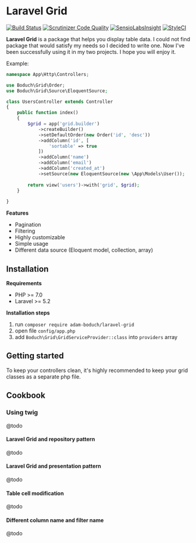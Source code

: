 # Laravel Grid

[![Build Status](https://travis-ci.org/adam-boduch/laravel-grid.svg?branch=master)](https://travis-ci.org/adam-boduch/laravel-grid)
[![Scrutinizer Code Quality](https://scrutinizer-ci.com/g/adam-boduch/laravel-grid/badges/quality-score.png?b=master)](https://scrutinizer-ci.com/g/adam-boduch/laravel-grid/?branch=master)
[![SensioLabsInsight](https://insight.sensiolabs.com/projects/c0df3ba9-4c1f-4063-8347-8b51eca079fe/mini.png)](https://insight.sensiolabs.com/projects/c0df3ba9-4c1f-4063-8347-8b51eca079fe)
[![StyleCI](https://styleci.io/repos/64660184/shield?branch=master)](https://styleci.io/repos/64660184)

**Laravel Grid** is a package that helps you display table data. I could not find
package that would satisfy my needs so I decided to write one. Now I've been successfully using it in my two projects.
I hope you will enjoy it.

Example:

```php
namespace App\Http\Controllers;

use Boduch\Grid\Order;
use Boduch\Grid\Source\EloquentSource;

class UsersController extends Controller
{
    public function index()
    {
        $grid = app('grid.builder')
            ->createBuilder()
            ->setDefaultOrder(new Order('id', 'desc'))
            ->addColumn('id', [
                'sortable' => true
            ])
            ->addColumn('name')
            ->addColumn('email')
            ->addColumn('created_at')
            ->setSource(new EloquentSource(new \App\Models\User());
            
        return view('users')->with('grid', $grid);
    }
    
}
````

**Features**

* Pagination
* Filtering
* Highly customizable
* Simple usage
* Different data source (Eloquent model, collection, array)

## Installation

**Requirements**

* PHP >= 7.0
* Laravel >= 5.2

**Installation steps**

1. run `composer require adam-boduch/laravel-grid`
2. open file `config/app.php`
3. add `Boduch\Grid\GridServiceProvider::class` into `providers` array

## Getting started

To keep your controllers clean, it's highly recommended to keep your grid classes as a separate php file. 

## Cookbook

### Using twig

@todo

#### Laravel Grid and repository pattern

@todo

#### Laravel Grid and presentation pattern

@todo

#### Table cell modification

@todo

#### Different column name and filter name

@todo
